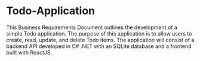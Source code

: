 # Todo-Application
This Business Requirements Document outlines the development of a simple Todo application. The purpose of this application is to allow users to create, read, update, and delete Todo items. The application will consist of a backend API developed in C# .NET with an SQLite database and a frontend built with ReactJS.
